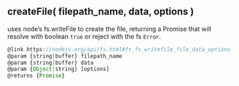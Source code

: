 ## createFile( filepath_name, data, options )
uses node’s fs.writeFile to create the file, returning a Promise that will resolve with boolean `true` or reject with the fs `Error`.
```javascript
@link https://nodejs.org/api/fs.html#fs_fs_writefile_file_data_options_callback
@param {string|buffer} filepath_name
@param {string|buffer} data
@param {Object|string} [options]
@returns {Promise}
```
